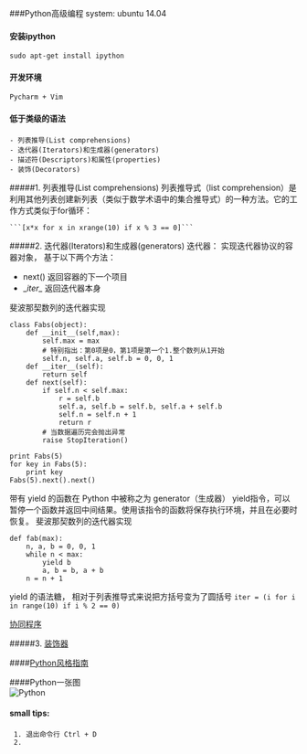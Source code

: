 ###Python高级编程
system: ubuntu 14.04 

#### 安装ipython 
    sudo apt-get install ipython


#### 开发环境
    Pycharm + Vim

#### 低于类级的语法
    - 列表推导(List comprehensions)
    - 迭代器(Iterators)和生成器(generators)
    - 描述符(Descriptors)和属性(properties)
    - 装饰(Decorators)
    
#####1. 列表推导(List comprehensions)
列表推导式（list comprehension）是利用其他列表创建新列表（类似于数学术语中的集合推导式）的一种方法。它的工作方式类似于for循环：
    
    ```[x*x for x in xrange(10) if x % 3 == 0]```
#####2. 迭代器(Iterators)和生成器(generators)
迭代器： 实现迭代器协议的容器对象， 基于以下两个方法：
    
- next() 返回容器的下一个项目
- \__iter\__ 返回迭代器本身

斐波那契数列的迭代器实现


    class Fabs(object):
        def __init__(self,max):
            self.max = max
            # 特别指出：第0项是0，第1项是第一个1.整个数列从1开始
            self.n, self.a, self.b = 0, 0, 1 
        def __iter__(self):
            return self
        def next(self):
            if self.n < self.max:
                r = self.b
                self.a, self.b = self.b, self.a + self.b
                self.n = self.n + 1
                return r
            # 当数据遍历完会抛出异常
            raise StopIteration()
  
    print Fabs(5)
    for key in Fabs(5):
        print key
    Fabs(5).next().next()

带有 yield 的函数在 Python 中被称之为 generator（生成器）
yield指令，可以暂停一个函数并返回中间结果。使用该指令的函数将保存执行环境，并且在必要时恢复。
斐波那契数列的迭代器实现


    def fab(max):
        n, a, b = 0, 0, 1
        while n < max:
            yield b
            a, b = b, a + b
        n = n + 1
    
yield 的语法糖， 相对于列表推导式来说把方括号变为了圆括号
```iter = (i for i in range(10) if i % 2 == 0)```

[协同程序](http://blog.csdn.net/yueguanghaidao/article/details/10201327)


#####3. [装饰器](http://www.cnblogs.com/rhcad/archive/2011/12/21/2295507.html)


####[Python风格指南](http://zh-google-styleguide.readthedocs.org/en/latest/google-python-styleguide/contents/)

####Python一张图    
   ![Python](imgs/python一张图.png)
#### small tips: 
     1. 退出命令行 Ctrl + D
     2. 